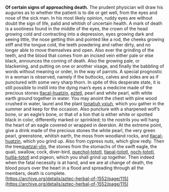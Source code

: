 **Of certain signs of approaching death.** The prudent physician will draw his auguries as to whether the patient is to die or get well, from the eyes and nose of the sick man. In his most likely opinion, ruddy eyes are without doubt the sign of life, palid and whitish of uncertain health. A mark of death is a sootiness found in the middle of the eyes, the crown of the head growing cold and contracting into a depression, eyes growing dark and seeing little, the nose getting thin and pointed like a rod, the cheeks growing stiff and the tongue cold, the teeth powdering and rather dirty, and no longer able to move themselves and open. Also ever the grinding of the teeth, and the blood that comes from an incised vein either pale or else black, announces the coming of death. Also the growing pale, or blackening, and putting on one or another visage, and finally the babbling of words without meaning or order, in the way of parrots. A special prognostic in a woman is observed, namely if the buttocks, calves and sides are as if punctured with some very sharp thorn. In spite of this desperate state, it is still possible to instill into the dying man’s eyes a medicine made of the precious stones [tlacal-huatzin](tlacal-huatzin.md), [eztetl](eztetl.md), pearl and white pearl, with white earth ground together in water. You may anoint the chest with pine wood crushed in water, laurel and the plant [tonatiuh yxiuh](Tonatiuh_yxiuh_v1.md), which you gather in the summer and keep for the occasion. Also puncture with a sharpened wolf’s bone, or an eagle’s bone, or that of a lion that is either white or spotted black in color, differently marked or sprinkled; to the nostrils you will hang the heart of an eagle covered or wrapped in deerskin. At the extreme point, give a drink made of the precious stones the white pearl, the very green pearl, greenstone, whitish earth, the moss from woodland rocks, and [tlacal-huatzin](tlacal-huatzin.md), which you grind up. Also from cypress nuts, which glow redly. Then the tree[quetzal-ylin](Quetzal-ylin.md), the stones from the stomachs of the swift eagle, the quail, swallow, cock, diver-bird, [quechol-tototl](xiuh-quechol-tototl.md), [tlapal-tototl](tlapal-tototl.md), [noch-tototl](noch-tototl.md), [huitla-tototl](huitlalotl.md) and pigeon, which you shall grind up together. Then indeed when the fatal necessity is at hand, and we are at change of death, the blood pours over the heart in a flood and spreading through all the members, death is complete.  
[https://archive.org/details/aztec-herbal-of-1552/page/115](https://archive.org/details/aztec-herbal-of-1552/page/115)  

